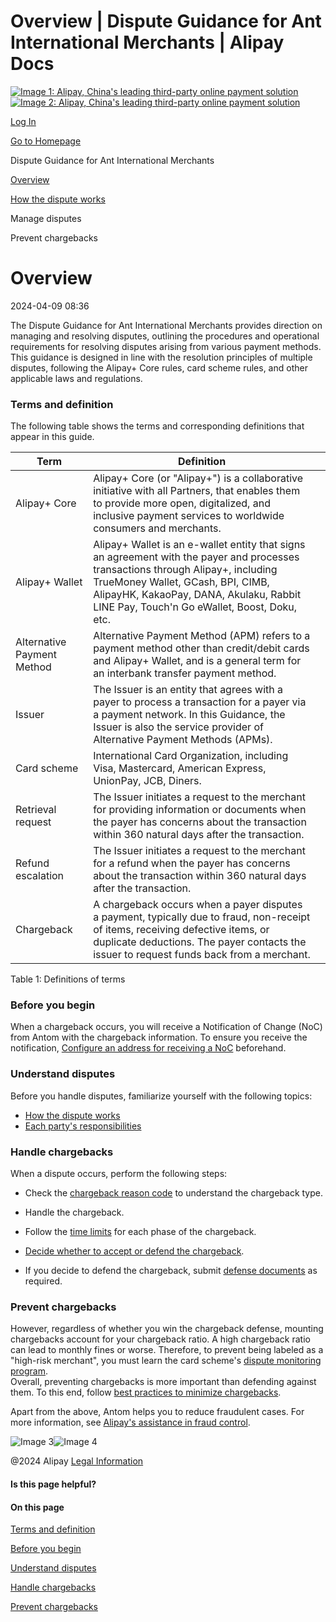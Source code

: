 Overview | Dispute Guidance for Ant International Merchants | Alipay Docs
===============
                        

[![Image 1: Alipay, China's leading third-party online payment solution](https://ac.alipay.com/storage/2024/3/26/d66c43c0-440d-4c97-9976-f2028a2c8c5e.svg)![Image 2: Alipay, China's leading third-party online payment solution](https://ac.alipay.com/storage/2024/3/26/a48bd336-aea0-4f16-bf83-616eacbb4434.svg)](/docs/)

[Log In](https://global.alipay.com/ilogin/account_login.htm?goto=https%3A%2F%2Fglobal.alipay.com%2Fdocs%2Fac%2Fdispute%2Foverview)

[Go to Homepage](../../)

Dispute Guidance for Ant International Merchants

[Overview](/docs/ac/dispute/overview)

[How the dispute works](/docs/ac/dispute/process)

Manage disputes

Prevent chargebacks

Overview
========

2024-04-09 08:36

The Dispute Guidance for Ant International Merchants provides direction on managing and resolving disputes, outlining the procedures and operational requirements for resolving disputes arising from various payment methods. This guidance is designed in line with the resolution principles of multiple disputes, following the Alipay+ Core rules, card scheme rules, and other applicable laws and regulations.

### Terms and definition

The following table shows the terms and corresponding definitions that appear in this guide.



| **Term** | **Definition** | |
| --- | --- | --- |
| Alipay+ Core | Alipay+ Core (or "Alipay+") is a collaborative initiative with all Partners, that enables them to provide more open, digitalized, and inclusive payment services to worldwide consumers and merchants. | |
| Alipay+ Wallet | Alipay+ Wallet is an e-wallet entity that signs an agreement with the payer and processes transactions through Alipay+, including TrueMoney Wallet, GCash, BPI, CIMB, AlipayHK, KakaoPay, DANA, Akulaku, Rabbit LINE Pay, Touch'n Go eWallet, Boost, Doku, etc. | |
| Alternative Payment Method | Alternative Payment Method (APM) refers to a payment method other than credit/debit cards and Alipay+ Wallet, and is a general term for an interbank transfer payment method. | |
| Issuer | The Issuer is an entity that agrees with a payer to process a transaction for a payer via a payment network. In this Guidance, the Issuer is also the service provider of Alternative Payment Methods (APMs). | |
| Card scheme | International Card Organization, including Visa, Mastercard, American Express, UnionPay, JCB, Diners. | |
| Retrieval request | The Issuer initiates a request to the merchant for providing information or documents when the payer has concerns about the transaction within 360 natural days after the transaction. | |
| Refund escalation | The Issuer initiates a request to the merchant for a refund when the payer has concerns about the transaction within 360 natural days after the transaction. | |
| Chargeback | A chargeback occurs when a payer disputes a payment, typically due to fraud, non-receipt of items, receiving defective items, or duplicate deductions. The payer contacts the issuer to request funds back from a merchant. | |



Table 1: Definitions of terms

### Before you begin

When a chargeback occurs, you will receive a Notification of Change (NoC) from Antom with the chargeback information. To ensure you receive the notification, [Configure an address for receiving a NoC](https://global.alipay.com/docs/ac/dispute/noc) beforehand.

### Understand disputes

Before you handle disputes, familiarize yourself with the following topics:

*   [How the dispute works](https://global.alipay.com/docs/ac/dispute/process)
*   [Each party's responsibilities](https://global.alipay.com/docs/ac/dispute/pr)

### Handle chargebacks

When a dispute occurs, perform the following steps:

*   Check the [chargeback reason code](https://global.alipay.com/docs/ac/dispute/reason_code) to understand the chargeback type.
*   Handle the chargeback.

*   Follow the [time limits](https://global.alipay.com/docs/ac/dispute/timeframe) for each phase of the chargeback.
*   [Decide whether to accept or defend the chargeback](https://global.alipay.com/docs/ac/dispute/decision).
*   If you decide to defend the chargeback, submit [defense documents](https://global.alipay.com/docs/ac/dispute/defend_chargeback) as required.

### Prevent chargebacks

However, regardless of whether you win the chargeback defense, mounting chargebacks account for your chargeback ratio. A high chargeback ratio can lead to monthly fines or worse. Therefore, to prevent being labeled as a "high-risk merchant", you must learn the card scheme's [dispute monitoring program](https://global.alipay.com/docs/ac/dispute/monitor).  
Overall, preventing chargebacks is more important than defending against them. To this end, follow [best practices to minimize chargebacks](https://global.alipay.com/docs/ac/dispute/bp).

Apart from the above, Antom helps you to reduce fraudulent cases. For more information, see [Alipay's assistance in fraud control](https://global.alipay.com/docs/ac/dispute/fraud).

![Image 3](https://ac.alipay.com/storage/2021/5/20/19b2c126-9442-4f16-8f20-e539b1db482a.png)![Image 4](https://ac.alipay.com/storage/2021/5/20/e9f3f154-dbf0-455f-89f0-b3d4e0c14481.png)

@2024 Alipay [Legal Information](https://global.alipay.com/docs/ac/platform/membership)

#### Is this page helpful?

#### On this page

[Terms and definition](#EJESo "Terms and definition")

[Before you begin](#c8Aym "Before you begin")

[Understand disputes](#LFNH8 "Understand disputes")

[Handle chargebacks](#pWbe6 "Handle chargebacks")

[Prevent chargebacks](#eLYVW "Prevent chargebacks")